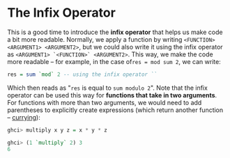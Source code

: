 # The Infix Operator

This is a good time to introduce the **infix operator** that helps us make code a bit more readable. Normally, we apply a function by writing `<FUNCTION> <ARGUMENT1> <ARGUMENT2>`, but we could also write it using the infix operator as ``<ARGUMENT1> `<FUNCTION>` <ARGUMENT2>``. This way, we make the code more readable – for example, in the case of`res = mod sum 2`, we can write:

```haskell
res = sum `mod` 2 -- using the infix operator ``
```

Which then reads as "`res` is equal to `sum modulo 2`". Note that the infix operator can be used this way for **functions that take in two arguments**. For functions with more than two arguments, we would need to add parentheses to explicitly create expressions (which return another function – [currying](../types-in-haskell/function-types/curried-functions.md)):

```haskell
ghci> multiply x y z = x * y * z

ghci> (1 `multiply` 2) 3
6
```

